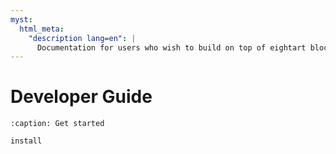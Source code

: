 ```yaml
---
myst:
  html_meta:
    "description lang=en": |
      Documentation for users who wish to build on top of eightart blockchain.
---
```


# Developer Guide

```{toctree}
:caption: Get started

install
```

